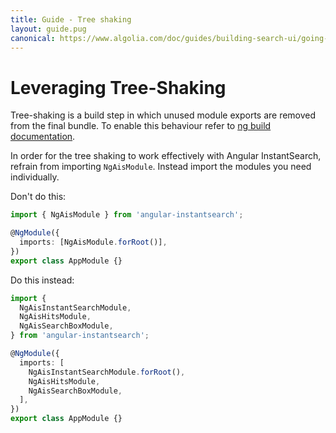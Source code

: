 ```yaml
---
title: Guide - Tree shaking
layout: guide.pug
canonical: https://www.algolia.com/doc/guides/building-search-ui/going-further/improve-performance/angular/
---
```


# Leveraging Tree-Shaking

Tree-shaking is a build step in which unused module exports are removed from the final bundle. To enable this behaviour refer to [ng build documentation](https://github.com/angular/angular-cli/wiki/build#bundling--tree-shaking).

In order for the tree shaking to work effectively with Angular InstantSearch, refrain from importing `NgAisModule`. Instead import the modules you need individually.

Don't do this:

```ts
import { NgAisModule } from 'angular-instantsearch';

@NgModule({
  imports: [NgAisModule.forRoot()],
})
export class AppModule {}
```

Do this instead:

```ts
import {
  NgAisInstantSearchModule,
  NgAisHitsModule,
  NgAisSearchBoxModule,
} from 'angular-instantsearch';

@NgModule({
  imports: [
    NgAisInstantSearchModule.forRoot(),
    NgAisHitsModule,
    NgAisSearchBoxModule,
  ],
})
export class AppModule {}
```
